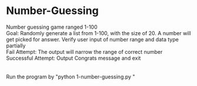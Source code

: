 ﻿# Number-Guessing
Number guessing game ranged 1-100\
Goal: Randomly generate a list from 1-100, with the size of 20. A number will get picked for answer. Verify user input of number range and data type partially\
Fail Attempt: The output will narrow the range of correct number\
Successful Attempt: Output Congrats message and exit\
\
\
Run the program by "python 1-number-guessing.py "
